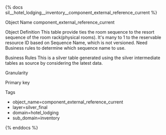 {% docs sil__hotel_lodging__inventory__component_external_reference_current %}

Object Name
component_external_reference_current

Object Definition
This table provide ties the room sequence to the resort sequence of the room rack(physical rooms). It's many to 1 to the reservable resource ID based on Sequence Name, which is not versioned. Need Business rules to determine which sequence name to use.

Business Rules
This is a silver table generated using the silver intermediate tables as source by considering the latest data.

Granularity

Primary key

Tags
- object_name=component_external_reference_current
- layer=silver_final
- domain=hotel_lodging
- sub_domain=inventory

{% enddocs %}